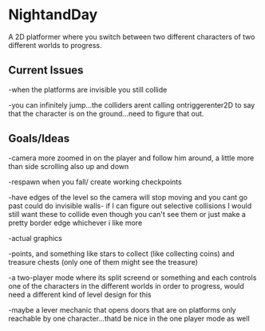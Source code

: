 NightandDay
===========
A 2D platformer where you switch between two different characters of two different worlds to progress.

Current Issues
--------------
-when the platforms are invisible you still collide

-you can infinitely jump...the colliders arent calling ontriggerenter2D to say that the character is on the ground...need to figure that out.

Goals/Ideas
-----------
-camera more zoomed in on the player and follow him around, a little more than side scrolling also up and down

-respawn when you fall/ create working checkpoints

-have edges of the level so the camera will stop moving and you cant go past could do invisible walls- if I can figure out selective collisions I would still want these to collide even though you can't see them or just make a pretty border edge whichever i like more

-actual graphics 

-points, and something like stars to collect (like collecting coins) and treasure chests (only one of them might see the treasure)

-a two-player mode where its split screend or something and each controls one of the characters in the different worlds in order to progress, would need a different kind of level design for this

-maybe a lever mechanic that opens doors that are on platforms only reachable by one character...thatd be nice in the one player mode as well
